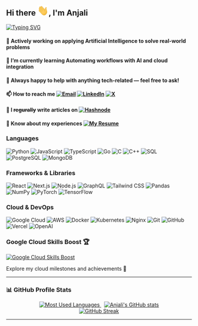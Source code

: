 ## Hi there <img src="./wave.gif" width="30px">, I'm Anjali

[![Typing SVG](https://readme-typing-svg.herokuapp.com?font=Montserrat&color=blue&vCenter=true&lines=Full+Stack+Web+Developer+💻;Software+Engineer+👩‍💻;ML+Explorer+🤖;Cloud+Enthusiast+☁️)](https://git.io/typing-svg)

#### 🔭 Actively working on applying Artificial Intelligence to solve real-world problems

#### 🌱 I’m currently learning Automating workflows with AI and cloud integration

#### 💬 Always happy to help with anything tech-related — feel free to ask!

#### 📫 How to reach me [![Email](https://img.shields.io/badge/Email-D14836?style=flat-square&logo=gmail&logoColor=white)](mailto:anjalisah89@gmail.com) [![LinkedIn](https://img.shields.io/badge/LinkedIn-blue?style=flat-square&logo=linkedin&logoColor=white)](https://linkedin.com/in/anjalisah89) [![X](https://img.shields.io/twitter/follow/anjalisah89?style=social)](https://x.com/@anjalisah89)

#### 📝 I ~~regurally~~ write articles on [![Hashnode](https://img.shields.io/badge/Hashnode-2962FF?style=flat-square&logo=hashnode&logoColor=white)](https://hashnode.com/@anjalisah89)

#### 📄 Know about my experiences [![My Resume](https://img.shields.io/badge/Resume-View-green?style=flat-square&logo=github)](https://anjalisah89.github.io)

### Languages

![Python](https://img.shields.io/badge/-Python-000?&logo=Python)
![JavaScript](https://img.shields.io/badge/-JavaScript-000?&logo=JavaScript)
![TypeScript](https://img.shields.io/badge/-TypeScript-000?&logo=TypeScript)
![Go](https://img.shields.io/badge/-Go-000?&logo=go)
![C](https://img.shields.io/badge/-C-000?&logo=C)
![C++](https://img.shields.io/badge/-C++-000?&logo=c%2b%2b&logoColor=00599C)
![SQL](https://img.shields.io/badge/-SQL-000?&logo=MySQL)
![PostgreSQL](https://img.shields.io/badge/PostgreSQL-000?style=flat-square&logo=postgresql)
![MongoDB](https://img.shields.io/badge/MongoDB-000?style=flat-square&logo=mongodb)

### Frameworks & Libraries

![React](https://img.shields.io/badge/React-000?style=flat-square&logo=react)
![Next.js](https://img.shields.io/badge/Next.js-000?style=flat-square&logo=next.js)
![Node.js](https://img.shields.io/badge/-Node.js-000?&logo=node.js)
![GraphQL](https://img.shields.io/badge/GraphQL-000?style=flat-square&logo=graphql)
![Tailwind CSS](https://img.shields.io/badge/Tailwind_CSS-000?style=flat-square&logo=tailwind-css)
![Pandas](https://img.shields.io/badge/Pandas-000?style=flat-square&logo=pandas)
![NumPy](https://img.shields.io/badge/NumPy-000?style=flat-square&logo=numpy)
![PyTorch](https://img.shields.io/badge/-PyTorch-000?&logo=PyTorch)
![TensorFlow](https://img.shields.io/badge/-TensorFlow-000?&logo=TensorFlow)

### Cloud & DevOps

![Google Cloud](https://img.shields.io/badge/Google_Cloud-000?style=flat-square&logo=googlecloud)
![AWS](https://img.shields.io/badge/-AWS-000?&logo=Amazon-AWS&logoColor=F90)
![Docker](https://img.shields.io/badge/-Docker-000?&logo=Docker)
![Kubernetes](https://img.shields.io/badge/-Kubernetes-000?&logo=Kubernetes)
![Nginx](https://img.shields.io/badge/-Nginx-000?&logo=nginx)
![Git](https://img.shields.io/badge/Git-000?style=flat-square&logo=git)
![GitHub](https://img.shields.io/badge/GitHub-000?style=flat-square&logo=github)
![Vercel](https://img.shields.io/badge/Vercel-000?style=flat-square&logo=vercel)
![OpenAI](https://img.shields.io/badge/OpenAI-000?style=flat-square&logo=openai)

### Google Cloud Skills Boost 🏆

[![Google Cloud Skills Boost](https://img.shields.io/badge/Google%20Cloud%20Skills%20Boost-View%20My%20Profile-blue?logo=googlecloud&logoColor=white)](https://www.cloudskillsboost.google/public_profiles/fe8f9ff0-8907-4a74-b475-6c41e2e13ff1)

Explore my cloud milestones and achievements 🚀

---

### 📊 GitHub Profile Stats

<div align="center">

<a href="https://github.com/anjalisah89">
  <picture>
    <source media="(prefers-color-scheme: dark)" srcset="https://github-readme-stats.vercel.app/api/top-langs/?username=anjalisah89&layout=compact&theme=github_dark&hide_border=true&bg_color=00000000">
    <source media="(prefers-color-scheme: light)" srcset="https://github-readme-stats.vercel.app/api/top-langs/?username=anjalisah89&layout=compact&theme=vue&hide_border=true">
    <img src="https://github-readme-stats.vercel.app/api/top-langs/?username=anjalisah89&layout=compact&theme=transparent&hide_border=true" alt="Most Used Languages">
  </picture>
</a>
&nbsp;
<a href="https://github.com/anjalisah89">
  <picture>
    <source media="(prefers-color-scheme: dark)" srcset="https://github-readme-stats.vercel.app/api?username=anjalisah89&show_icons=true&include_all_commits=true&theme=github_dark&hide_border=true&rank_icon=github&custom_title=Anjali%27s%20GitHub%20stats">
    <source media="(prefers-color-scheme: light)" srcset="https://github-readme-stats.vercel.app/api?username=anjalisah89&show_icons=true&include_all_commits=true&theme=vue&hide_border=true&rank_icon=github&custom_title=Anjali%27s%20GitHub%20stats">
    <img src="https://github-readme-stats.vercel.app/api?username=anjalisah89&show_icons=true&include_all_commits=true&theme=transparent&hide_border=true&rank_icon=github" alt="Anjali's GitHub stats">
  </picture>
</a>
<br/>

<a href="https://github.com/anjalisah89">
  <picture>
    <source media="(prefers-color-scheme: dark)" srcset="https://streak-stats.demolab.com/?user=anjalisah89&theme=github-dark&hide_border=true">
    <source media="(prefers-color-scheme: light)" srcset="https://streak-stats.demolab.com/?user=anjalisah89&theme=microsoft&hide_border=true">
    <img src="https://streak-stats.demolab.com/?user=anjalisah89&theme=microsoft&hide_border=true" alt="GitHub Streak">
  </picture>
</a>

</div>

---

<!-- ![Visitor Badge](https://komarev.com/ghpvc/?username=anjalisah89&style=flat-square&color=blue) -->
